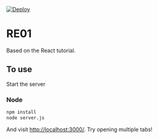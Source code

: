 [![Deploy](https://www.herokucdn.com/deploy/button.png)](https://heroku.com/deploy)

# RE01

Based on the React tutorial.

## To use

Start the server

### Node

```sh
npm install
node server.js
```

And visit <http://localhost:3000/>. Try opening multiple tabs!
